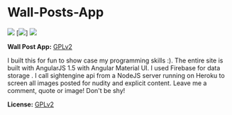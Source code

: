 # Wall-Posts-App


[![](http://res.cloudinary.com/veedbeta/image/upload/v1490158257/WallApp1_bruc2t.png)](https://play.google.com/store/apps/details?id=com.owncloud.android) [![](http://res.cloudinary.com/veedbeta/image/upload/v1490158257/WallApp2_zkxpyy.png)] [![](http://res.cloudinary.com/veedbeta/image/upload/v1490158257/WallApp3_ajiexk.png)](https://play.google.com/store/apps/details?id=com.owncloud.android)


**Wall Post App:** [GPLv2](https://github.com/owncloud/android/blob/master/LICENSE.txt)


I built this for fun to show case my programming skills :). The entire site is built with AngularJS 1.5 with Angular Material UI. I used Firebase for data storage . I call sightengine api from a NodeJS server running on Heroku to screen all images posted for nudity and explicit content. Leave me a comment, quote or image! Don't be shy!


**License:** [GPLv2](https://github.com/owncloud/android/blob/master/LICENSE.txt)
